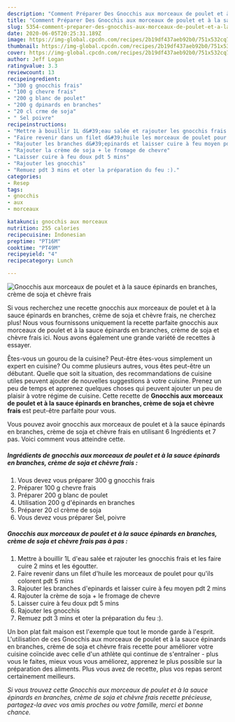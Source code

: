 ```yaml
---
description: "Comment Préparer Des Gnocchis aux morceaux de poulet et à la sauce épinards en branches, crème de soja et chèvre frais"
title: "Comment Préparer Des Gnocchis aux morceaux de poulet et à la sauce épinards en branches, crème de soja et chèvre frais"
slug: 5354-comment-preparer-des-gnocchis-aux-morceaux-de-poulet-et-a-la-sauce-epinards-en-branches-creme-de-soja-et-chevre-frais
date: 2020-06-05T20:25:31.189Z
image: https://img-global.cpcdn.com/recipes/2b19df437aeb92b0/751x532cq70/gnocchis-aux-morceaux-de-poulet-et-a-la-sauce-epinards-en-branches-creme-de-soja-et-chevre-frais-photo-principale-de-la-recette.jpg
thumbnail: https://img-global.cpcdn.com/recipes/2b19df437aeb92b0/751x532cq70/gnocchis-aux-morceaux-de-poulet-et-a-la-sauce-epinards-en-branches-creme-de-soja-et-chevre-frais-photo-principale-de-la-recette.jpg
cover: https://img-global.cpcdn.com/recipes/2b19df437aeb92b0/751x532cq70/gnocchis-aux-morceaux-de-poulet-et-a-la-sauce-epinards-en-branches-creme-de-soja-et-chevre-frais-photo-principale-de-la-recette.jpg
author: Jeff Logan
ratingvalue: 3.3
reviewcount: 13
recipeingredient:
- "300 g gnocchis frais"
- "100 g chevre frais"
- "200 g blanc de poulet"
- "200 g dpinards en branches"
- "20 cl crme de soja"
- " Sel poivre"
recipeinstructions:
- "Mettre à bouillir 1L d&#39;eau salée et rajouter les gnocchis frais et les faire cuire 2 mins et les égoutter."
- "Faire revenir dans un filet d&#39;huile les morceaux de poulet pour qu&#39;ils colorent pdt 5 mins"
- "Rajouter les branches d&#39;epinards et laisser cuire à feu moyen pdt 2 mins"
- "Rajouter la crème de soja + le fromage de chevre"
- "Laisser cuire à feu doux pdt 5 mins"
- "Rajouter les gnocchis"
- "Remuez pdt 3 mins et oter la préparation du feu :)."
categories:
- Resep
tags:
- gnocchis
- aux
- morceaux

katakunci: gnocchis aux morceaux 
nutrition: 255 calories
recipecuisine: Indonesian
preptime: "PT16M"
cooktime: "PT49M"
recipeyield: "4"
recipecategory: Lunch

---
```



![Gnocchis aux morceaux de poulet et à la sauce épinards en branches, crème de soja et chèvre frais](https://img-global.cpcdn.com/recipes/2b19df437aeb92b0/751x532cq70/gnocchis-aux-morceaux-de-poulet-et-a-la-sauce-epinards-en-branches-creme-de-soja-et-chevre-frais-photo-principale-de-la-recette.jpg)

Si vous recherchez une recette gnocchis aux morceaux de poulet et à la sauce épinards en branches, crème de soja et chèvre frais, ne cherchez plus! Nous vous fournissons uniquement la recette parfaite gnocchis aux morceaux de poulet et à la sauce épinards en branches, crème de soja et chèvre frais ici. Nous avons également une grande variété de recettes à essayer.

Êtes-vous un gourou de la cuisine? Peut-être êtes-vous simplement un expert en cuisine? Ou comme plusieurs autres, vous êtes peut-être un débutant. Quelle que soit la situation, des recommandations de cuisine utiles peuvent ajouter de nouvelles suggestions à votre cuisine. Prenez un peu de temps et apprenez quelques choses qui peuvent ajouter un peu de plaisir à votre régime de cuisine. Cette recette de <strong> Gnocchis aux morceaux de poulet et à la sauce épinards en branches, crème de soja et chèvre frais </strong> est peut-être parfaite pour vous.

<!--inarticleads1-->

Vous pouvez avoir gnocchis aux morceaux de poulet et à la sauce épinards en branches, crème de soja et chèvre frais en utilisant 6 Ingrédients et 7 pas. Voici comment vous atteindre cette.

##### Ingrédients de gnocchis aux morceaux de poulet et à la sauce épinards en branches, crème de soja et chèvre frais :

1. Vous devez vous préparer 300 g gnocchis frais
1. Préparer 100 g chevre frais
1. Préparer 200 g blanc de poulet
1. Utilisation 200 g d&#39;épinards en branches
1. Préparer 20 cl crème de soja
1. Vous devez vous préparer  Sel, poivre




<!--inarticleads2-->

##### Gnocchis aux morceaux de poulet et à la sauce épinards en branches, crème de soja et chèvre frais pas à pas :

1. Mettre à bouillir 1L d&#39;eau salée et rajouter les gnocchis frais et les faire cuire 2 mins et les égoutter.
1. Faire revenir dans un filet d&#39;huile les morceaux de poulet pour qu&#39;ils colorent pdt 5 mins
1. Rajouter les branches d&#39;epinards et laisser cuire à feu moyen pdt 2 mins
1. Rajouter la crème de soja + le fromage de chevre
1. Laisser cuire à feu doux pdt 5 mins
1. Rajouter les gnocchis
1. Remuez pdt 3 mins et oter la préparation du feu :).




<!--inarticleads1-->

<p>
Un bon plat fait maison est l'exemple que tout le monde garde à l'esprit. L'utilisation de ces Gnocchis aux morceaux de poulet et à la sauce épinards en branches, crème de soja et chèvre frais recette pour améliorer votre cuisine coïncide avec celle d'un athlète qui continue de s'entraîner - plus vous le faites, mieux vous vous améliorez, apprenez le plus possible sur la préparation des aliments. Plus vous avez de recette, plus vos repas seront certainement meilleurs.
</p>

<p>
<i>Si vous trouvez cette Gnocchis aux morceaux de poulet et à la sauce épinards en branches, crème de soja et chèvre frais recette précieuse, partagez-la avec vos amis proches ou votre famille, merci et bonne chance.</i>
</p>
